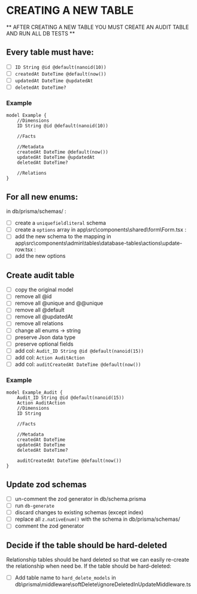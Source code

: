 

# CREATING A NEW TABLE

** AFTER CREATING A NEW TABLE YOU MUST CREATE AN AUDIT TABLE AND RUN ALL DB TESTS **

## Every table must have:

- [ ] `ID String @id @default(nanoid(10))`
- [ ] `createdAt DateTime @default(now())`
- [ ] `updatedAt DateTime @updatedAt`
- [ ] `deletedAt DateTime?`

### Example

```
model Example {
    //Dimensions
    ID String @id @default(nanoid(10))

    //Facts

    //Metadata
    createdAt DateTime @default(now())
    updatedAt DateTime @updatedAt
    deletedAt DateTime?

    //Relations
}
```

## For all new enums:

in db/prisma/schemas/ :

- [ ] create a `uniquefieldliteral` schema
- [ ] create a `options` array
      in app\src\components\shared\form\Form.tsx :
- [ ] add the new schema to the mapping
      in app\src\components\admin\tables\database-tables\actions\update-row.tsx :
- [ ] add the new options

## Create audit table

- [ ] copy the original model
- [ ] remove all @id
- [ ] remove all @unique and @@unique
- [ ] remove all @default
- [ ] remove all @updatedAt
- [ ] remove all relations
- [ ] change all enums -> string
- [ ] preserve Json data type
- [ ] preserve optional fields
- [ ] add col: `Audit_ID String @id @default(nanoid(15))`
- [ ] add col: `Action AuditAction`
- [ ] add col: `auditCreatedAt DateTime @default(now())`

### Example

```
model Example_Audit {
    Audit_ID String @id @default(nanoid(15))
    Action AuditAction
    //Dimensions
    ID String

    //Facts

    //Metadata
    createdAt DateTime
    updatedAt DateTime
    deletedAt DateTime?

    auditCreatedAt DateTime @default(now())
}
```

## Update zod schemas

- [ ] un-comment the zod generator in db/schema.prisma
- [ ] run `db-generate`
- [ ] discard changes to existing schemas (except index)
- [ ] replace all `z.nativeEnum()` with the schema in db/prisma/schemas/
- [ ] comment the zod generator

## Decide if the table should be hard-deleted

Relationship tables should be hard deleted
so that we can easily re-create the relationship when need be.
If the table should be hard-deleted:

- [ ] Add table name to `hard_delete_models` in db\prisma\middleware\softDelete\ignoreDeletedInUpdateMiddleware.ts


